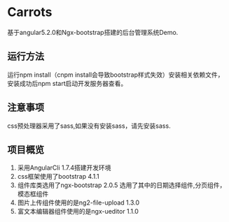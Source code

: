 # Carrots

基于angular5.2.0和Ngx-bootstrap搭建的后台管理系统Demo.

## 运行方法

运行npm install（cnpm install会导致bootstrap样式失效）安装相关依赖文件，安装成功后npm start启动开发服务器查看。

## 注意事项

css预处理器采用了sass,如果没有安装sass，请先安装sass.

## 项目概览

1. 采用AngularCli 1.7.4搭建开发环境
2. css框架使用了bootstrap 4.1.1
3. 组件库类选用了ngx-bootstrap 2.0.5 选用了其中的日期选择组件,分页组件，模态框组件
4. 图片上传组件使用的是ng2-file-upload 1.3.0
5. 富文本编辑器组件使用的是ngx-ueditor 1.1.0

